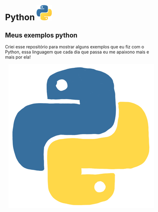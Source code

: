 # Python <img src="img\logo.png" alt="Logo do Python" width="50"/>  

## Meus exemplos python 

Criei esse repositório para mostrar alguns exemplos que eu fiz com o Python, essa linguagem que cada dia que passa eu me apaixono mais e mais por ela!

<center>

<img src="img\gif.gif" alt="Logo do Python"/>  

</center>
